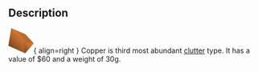 ## Description
![](../static/clutter/clutter-copper.png "Copper Image"){ align=right }
Copper is third most abundant [clutter](/clutter "All Clutter Types") type. It has a value of $60 and a weight of 30g.